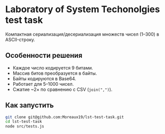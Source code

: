 # Laboratory of System Techonolgies test task

Компактная сериализация/десериализация множеств чисел (1–300) в ASCII-строку.

## Особенности решения

- Каждое число кодируется 9 битами.
- Массив битов преобразуется в байты.
- Байты кодируются в Base64.
- Работает для 5–1000 чисел.
- Сжатие ~2× по сравнению с CSV (`join(",")`).

## Как запустить

```bash
git clone git@github.com:Moreaux19/lst-test-task.git
cd lst-test-task
node src/tests.js
```
